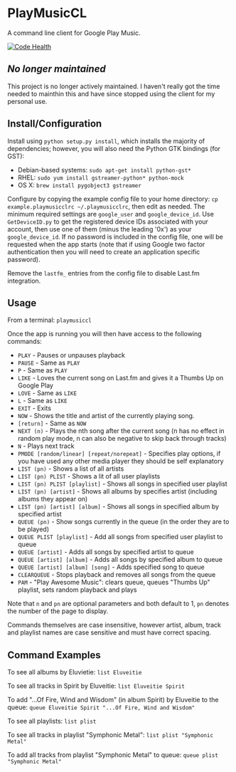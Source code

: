 PlayMusicCL
===========

A command line client for Google Play Music.

[![Code Health](https://landscape.io/github/DanNixon/PlayMusicCL/master/landscape.png)](https://landscape.io/github/DanNixon/PlayMusicCL/master)

*No longer maintained*
----------------------

This project is no longer actively maintained. I haven't really got the time
needed to mainthin this and have since stopped using the client for my
personal use.

Install/Configuration
---------------------

Install using `python setup.py install`, which installs the majority of
dependencies; however, you will also need the Python GTK bindings (for GST):

-	Debian-based systems: `sudo apt-get install python-gst*`
-	RHEL: `sudo yum install gstreamer-python* python-mock`
-	OS X: `brew install pygobject3 gstreamer`

Configure by copying the example config file to your home directory: `cp
example.playmusicclrc ~/.playmusicclrc`, then edit as needed.  The minimum
required settings are `google_user` and `google_device_id`. Use
`GetDeviceID.py` to get the registered device IDs associated with your account,
then use one of them (minus the leading '0x') as your `google_device_id`.  If
no password is included in the config file, one will be requested when the app
starts (note that if using Google two factor authentication then you will need
to create an application specific password).

Remove the `lastfm_` entries from the config file to disable Last.fm
integration.

Usage
-----

From a terminal: `playmusiccl`

Once the app is running you will then have access to the following commands:

-	```PLAY``` - Pauses or unpauses playback
-	```PAUSE``` - Same as ```PLAY```
- ```P``` - Same as ```PLAY```
-	```LIKE``` - Loves the current song on Last.fm and gives it a Thumbs Up on
	Google Play
-	```LOVE``` - Same as ```LIKE```
- ```L``` - Same as ```LIKE```
-	```EXIT``` - Exits
-	```NOW``` - Shows the title and artist of the currently playing song.
- ```[return]``` - Same as ```NOW```
-	```NEXT (n)``` - Plays the nth song after the current song (n has no effect in
	random play mode, n can also be negative to skip back through tracks)
- ```N``` - Plays next track
-	```PMODE [random/linear] [repeat/norepeat]``` - Specifies play options, if you
	have used any other media player they should be self explanatory
-	```LIST (pn)``` - Shows a list of all artists
-	```LIST (pn) PLIST``` - Shows a lit of all user playlists
-	```LIST (pn) PLIST [playlist]``` - Shows all songs in specified user playlist
-	```LIST (pn) [artist]``` - Shows all albums by specifies artist (including
	albums they appear on)
-	```LIST (pn) [artist] [album]``` - Shows all songs in specified album by
	specified artist
-	```QUEUE (pn)``` - Show songs currently in the queue (in the order they are to
	be played)
-	```QUEUE PLIST [playlist]``` - Add all songs from specified user playlist to
	queue
-	```QUEUE [artist]``` - Adds all songs by specified artist to queue
-	```QUEUE [artist] [album]``` - Adds all songs by specified album to queue
-	```QUEUE [artist] [album] [song]``` - Adds specified song to queue
- ```CLEARQUEUE``` - Stops playback and removes all songs from the queue
- ```PAM``` - "Play Awesome Music": clears queue, queues "Thumbs Up" playlist,
  sets random playback and plays

Note that ```n``` and ```pn``` are optional parameters and both default to 1,
```pn``` denotes the number of the page to display.

Commands themselves are case insensitive, however artist, album, track and
playlist names are case sensitive and must have correct spacing.

Command Examples
----------------

To see all albums by Eluvietie: ```list Eluveitie```

To see all tracks in Spirit by Eluveitie: ```list Eluveitie Spirit```

To add "...Of Fire, Wind and Wisdom" (in album Spirit) by Eluveitie to the
queue: ```queue Eluveitie Spirit "...Of Fire, Wind and Wisdom"```

To see all playlists: ```list plist```

To see all tracks in playlist "Symphonic Metal": ```list plist "Symphonic
Metal"```

To add all tracks from playlist "Symphonic Metal" to queue: ```queue plist
"Symphonic Metal"```
